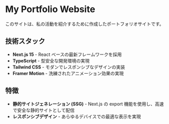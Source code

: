 # My Portfolio Website

このサイトは、私の活動を紹介するために作成したポートフォリオサイトです。

## 技術スタック

- **Next.js 15** - React ベースの最新フレームワークを採用
- **TypeScript** - 型安全な開発環境の実現
- **Tailwind CSS** - モダンでレスポンシブなデザインの実装
- **Framer Motion** - 洗練されたアニメーション効果の実現

## 特徴

- **静的サイトジェネレーション (SSG)** - Next.js の export 機能を使用し、高速で安全な静的サイトとして配信
- **レスポンシブデザイン** - あらゆるデバイスでの最適な表示を実現
